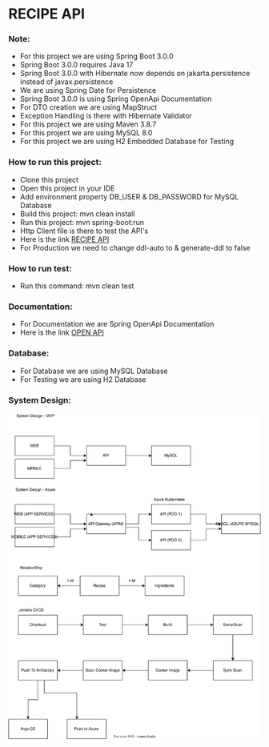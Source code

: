 # RECIPE API

<h3>Note: </h3>
<ul>
    <li>For this project we are using Spring Boot 3.0.0 </li>
    <li>Spring Boot 3.0.0 requires Java 17</li>
    <li>Spring Boot 3.0.0 with Hibernate now depends on jakarta.persistence instead of javax.persistence </li>
    <li>We are using Spring Date for Persistence</li>
    <li>Spring Boot 3.0.0 is using Spring OpenApi Documentation</li>
    <li>For DTO creation we are using MapStruct</li>
    <li>Exception Handling is there with Hibernate Validator</li>
    <li>For this project we are using Maven 3.8.7</li>
    <li>For this project we are using MySQL 8.0</li>
    <li>For this project we are using H2 Embedded Database for Testing</li>
</ul>

<h3>How to run this project: </h3>
<ul>
    <li>Clone this project</li>
    <li>Open this project in your IDE</li>
    <li>Add environment property DB_USER & DB_PASSWORD for MySQL Database</li>
    <li>Build this project: mvn clean install</li>
    <li>Run this project: mvn spring-boot:run </li>
    <li>Http Client file is there to test the API's</li>
    <li>Here is the link <a href="http://localhost:8080/api/recipes">RECIPE API</a></li>
    <li>For Production we need to change ddl-auto to  & generate-ddl to false</li>
</ul>

<h3>How to run test: </h3>
<ul>
    <li>Run this command: mvn clean test</li>
</ul>

<h3>Documentation: </h3>
<ul>
    <li>For Documentation we are Spring OpenApi Documentation</li>
    <li>Here is the link <a href="http://localhost:8080/api/swagger-ui/index.html">OPEN API</a></li>
</ul>

<h3>Database: </h3>
<ul>
    <li>For Database we are using MySQL Database</li>
    <li>For Testing we are using H2 Database</li>
</ul>


<h3>System Design: </h3>
<img src="./recipe-api.svg" alt="System Design">

